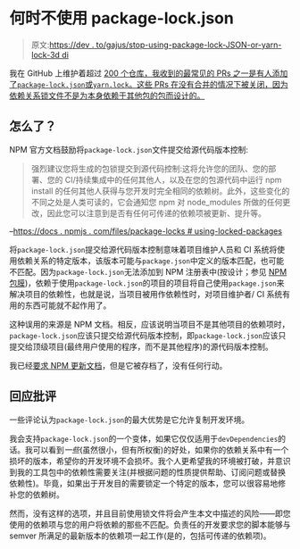 # 何时不使用 package-lock.json

> 原文:[https://dev . to/gajus/stop-using-package-lock-JSON-or-yarn-lock-3d di](https://dev.to/gajus/stop-using-package-lock-json-or-yarn-lock-3ddi)

我在 GitHub 上维护着超过 [200 个仓库，我收到的最常见的 PRs 之一是有人添加了`package-lock.json`或`yarn.lock`。这些 PRs 在没有合并的情况下被关闭，因为依赖关系锁文件不是为本身依赖于其他包的包而设计的。](https://github.com/gajus)

## [](#whats-going-wrong)怎么了？

NPM 官方文档鼓励将`package-lock.json`文件提交给源代码版本控制:

> 强烈建议您将生成的包锁提交到源代码控制:这将允许您的团队、您的部署、您的 CI/持续集成中的任何其他人，以及在您的包源代码中运行 npm install 的任何其他人获得与您开发时完全相同的依赖树。此外，这些变化的不同之处是人类可读的，它会通知您 npm 对 node_modules 所做的任何更改，因此您可以注意到是否有任何可传递的依赖项被更新、提升等。

–[https://docs . npmjs . com/files/package-locks # using-locked-packages](https://docs.npmjs.com/files/package-locks#using-locked-packages)

将`package-lock.json`提交给源代码版本控制意味着项目维护人员和 CI 系统将使用依赖关系的特定版本，该版本可能与`package.json`中定义的版本匹配，也可能不匹配。因为`package-lock.json`无法添加到 NPM 注册表中(按设计；参见 [NPM 包膜](https://docs.npmjs.com/cli/shrinkwrap))，依赖于使用`package-lock.json`的项目的项目将自己使用`package.json`来解决项目的依赖性，也就是说，当项目被用作依赖性时，对项目维护者/ CI 系统有用的东西可能就不起作用了。

这种误用的来源是 NPM 文档。相反，应该说明当项目不是其他项目的依赖项时，`package-lock.json`应该只提交给源代码版本控制，即`package-lock.json`应该只提交给顶级项目(最终用户使用的程序，而不是其他程序)的源代码版本控制。

我已经[要求 NPM 更新文档](https://github.com/npm/npm/issues/20603)，但是它被存档了，没有任何行动。

## [](#responding-to-criticism)回应批评

一些评论认为`package-lock.json`的最大优势是它允许复制开发环境。

我会支持`package-lock.json`的一个变体，如果它仅仅适用于`devDependencies`的话。我可以看到*一些*(虽然很小，但有所权衡)的好处，如果你的依赖关系中有一个损坏的版本，希望你的开发环境不会损坏。我个人更希望我的环境被打破，并意识到我的工具包中的依赖性需要关注(并根据问题的性质提供帮助、订阅问题或替换依赖性)。毕竟，如果出于开发目的需要锁定一个特定的版本，您可以很容易地修补您的依赖树。

然而，没有这样的选项，并且目前使用锁文件将会产生本文中描述的风险——即您使用的依赖项与您的用户将依赖的那些不匹配。负责任的开发要求您的脚本能够与 semver 所满足的最新版本的依赖项一起工作(是的，包括可传递的依赖项)。